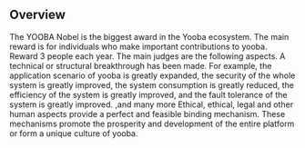 ## Overview

The YOOBA Nobel is the biggest award in the Yooba ecosystem. The main reward is for individuals who make important contributions to yooba. Reward 3 people each year. The main judges are the following aspects.
A technical or structural breakthrough has been made. For example, the application scenario of yooba is greatly expanded, the security of the whole system is greatly improved, the system consumption is greatly reduced, the efficiency of the system is greatly improved, and the fault tolerance of the system is greatly improved. ,and many more
Ethical, ethical, legal and other human aspects provide a perfect and feasible binding mechanism. These mechanisms promote the prosperity and development of the entire platform or form a unique culture of yooba.
